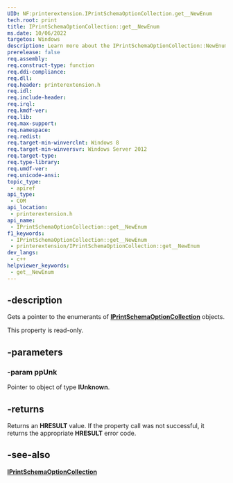 ```yaml
---
UID: NF:printerextension.IPrintSchemaOptionCollection.get__NewEnum
tech.root: print
title: IPrintSchemaOptionCollection::get__NewEnum
ms.date: 10/06/2022
targetos: Windows
description: Learn more about the IPrintSchemaOptionCollection::NewEnum property.
prerelease: false
req.assembly: 
req.construct-type: function
req.ddi-compliance: 
req.dll: 
req.header: printerextension.h
req.idl: 
req.include-header: 
req.irql: 
req.kmdf-ver: 
req.lib: 
req.max-support: 
req.namespace: 
req.redist: 
req.target-min-winverclnt: Windows 8
req.target-min-winversvr: Windows Server 2012
req.target-type: 
req.type-library: 
req.umdf-ver: 
req.unicode-ansi: 
topic_type:
 - apiref
api_type:
 - COM
api_location:
 - printerextension.h
api_name:
 - IPrintSchemaOptionCollection::get__NewEnum
f1_keywords:
 - IPrintSchemaOptionCollection::get__NewEnum
 - printerextension/IPrintSchemaOptionCollection::get__NewEnum
dev_langs:
 - c++
helpviewer_keywords:
 - get__NewEnum
---
```


## -description

Gets a pointer to the enumerants of [**IPrintSchemaOptionCollection**](nn-printerextension-iprintschemaoptioncollection.md) objects.

This property is read-only.

## -parameters

### -param ppUnk

Pointer to object of type **IUnknown**.

## -returns

Returns an **HRESULT** value. If the property call was not successful, it returns the appropriate **HRESULT** error code.

## -see-also

[**IPrintSchemaOptionCollection**](nn-printerextension-iprintschemaoptioncollection.md)
